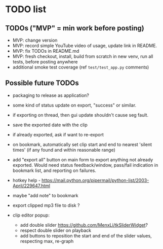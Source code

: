 # TODO list

## TODOs ("MVP" = min work before posting)

* MVP: change version
* MVP: record simple YouTube video of usage, update link in README.
* MVP: fix TODOs in README.md
* MVP: fresh checkout, install, build from scratch in new venv, run all tests, before posting anywhere
* additional smoke test coverage (ref `test/test_app.py` comments)

## Possible future TODOs

* packaging to release as application?
* some kind of status update on export, "success" or similar.
* if exporting on thread, then gui update shouldn't cause seg fault.
* save the exported date with the clip
* if already exported, ask if want to re-export
* on bookmark, automatically set clip start and end to nearest 'silent times' (if any found and within reasonable range)
* add "export all" button on main form to export anything not already exported.  Would need status feedback/window, pass/fail indication in bookmark list, and reporting on failures.

* hotkey help - https://mail.python.org/pipermail/python-list/2003-April/229647.html
* maybe "add note" to bookmark
* export clipped mp3 file to disk ?
* clip editor popup:
  * add double slider https://github.com/MenxLi/tkSliderWidget?
  * respect double slider on playback
  * add buttons to reposition the start and end of the slider values, respecting max, re-graph

